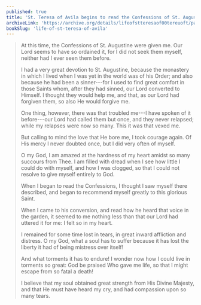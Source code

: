 ```yaml
---
published: true
title: 'St. Teresa of Avila begins to read the Confessions of St. Augustine and grows closer to him and to God through it'
archiveLink: 'https://archive.org/details/lifeofstteresaof00tereuoft/page/68?view=theater'
bookSlug: 'life-of-st-teresa-of-avila'
---
```


> At this time, the Confessions of St. Augustine were given me. Our Lord seems to have so ordained it, for I did not seek them myself, neither had I ever seen them before.
> 
> I had a very great devotion to St. Augustine, because the monastery in which I lived when I was yet in the world was of his Order; and also because he had been a sinner---for I used to find great comfort in those Saints whom, after they had sinned, our Lord converted to Himself. I thought they would help me, and that, as our Lord had forgiven them, so also He would forgive me.
> 
> One thing, however, there was that troubled me---I have spoken of it before---our Lord had called them but once, and they never relapsed; while my relapses were now so many. This it was that vexed me.
> 
> But calling to mind the love that He bore me, I took courage again. Of His mercy I never doubted once, but I did very often of myself.
>
> O my God, I am amazed at the hardness of my heart amidst so many succours from Thee. I am filled with dread when I see how little I could do with myself, and how I was clogged, so that I could not resolve to give myself entirely to God.
> 
> When I began to read the Confessions, I thought I saw myself there described, and began to recommend myself greatly to this glorious Saint.
> 
> When I came to his conversion, and read how he heard that voice in the garden, it seemed to me nothing less than that our Lord had uttered it for me: I felt so in my heart.
> 
> I remained for some time lost in tears, in great inward affliction and distress. O my God, what a soul has to suffer because it has lost the liberty it had of being mistress over itself!
> 
> And what torments it has to endure! I wonder now how I could live in torments so great: God be praised Who gave me life, so that I might escape from so fatal a death!
> 
> I believe that my soul obtained great strength from His Divine Majesty, and that He must have heard my cry, and had compassion upon so many tears.